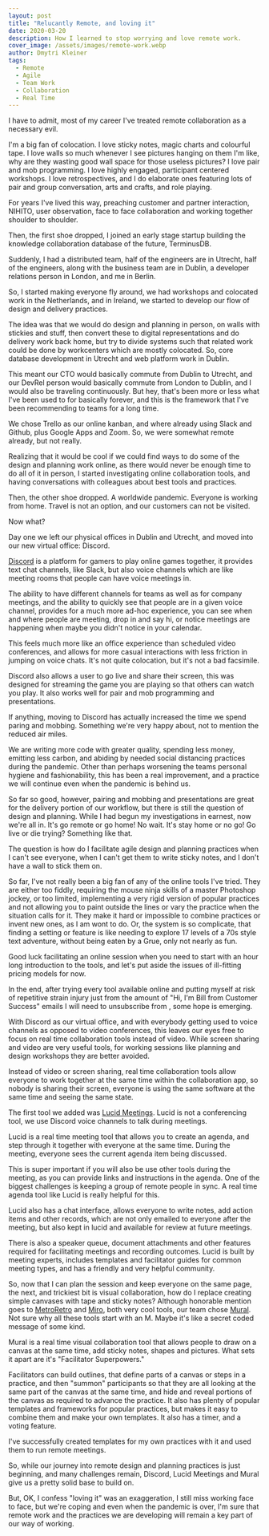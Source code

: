 ```yaml
---
layout: post
title: "Relucantly Remote, and loving it"
date: 2020-03-20
description: How I learned to stop worrying and love remote work.
cover_image: /assets/images/remote-work.webp
author: Dmytri Kleiner
tags:
  - Remote
  - Agile
  - Team Work
  - Collaboration
  - Real Time
---
```


I have to admit, most of my career I've treated remote collaboration as a
necessary evil.

I'm a big fan of colocation. I love sticky notes, magic charts and colourful
tape. I love walls so much whenever I see pictures hanging on them I'm like,
why are they wasting good wall space for those useless pictures? I love pair
and mob programming. I love highly engaged, participant centered workshops. I
love retrospectives, and I do elaborate ones featuring lots of pair and group
conversation, arts and crafts, and role playing.

For years I've lived this way, preaching customer and partner interaction,
NIHITO, user observation, face to face collaboration and working together
shoulder to shoulder.

Then, the first shoe dropped, I joined an early stage startup building the
knowledge collaboration database of the future, TerminusDB. 

Suddenly, I had a distributed team, half of the engineers are in Utrecht, half
of the engineers, along with the business team are in Dublin, a developer
relations person in London, and me in Berlin.

So, I started making everyone fly around, we had workshops and colocated work
in the Netherlands, and in Ireland, we started to develop our flow of design
and delivery practices.

The idea was that we would do design and planning in person, on walls with
stickies and stuff, then convert these to digital representations and do
delivery work back home, but try to divide systems such that related work could
be done by workcenters which are mostly colocated. So, core database
development in Utrecht and web platform work in Dublin.

This meant our CTO would basically commute from Dublin to Utrecht, and our
DevRel person would basically commute from London to Dublin, and I would also
be traveling continuously. But hey, that's been more or less what I've been
used to for basically forever, and this is the framework that I've been
recommending to teams for a long time.

We chose Trello as our online kanban, and where already using Slack and Github,
plus Google Apps and Zoom. So, we were somewhat remote already, but not really.

Realizing that it would be cool if we could find ways to do some of the design
and planning work online, as there would never be enough time to do all of it
in person, I started investigating online collaboration tools, and having
conversations with colleagues about best tools and practices.

Then, the other shoe dropped. A worldwide pandemic. Everyone is working from
home. Travel is not an option, and our customers can not be visited.

Now what?

Day one we left our physical offices in Dublin and Utrecht, and moved into our
new virtual office: Discord.

[Discord](https://discordapp.com) is a platform for gamers to play online games
together, it provides text chat channels, like Slack, but also voice channels
which are like meeting rooms that people can have voice meetings in.

The ability to have different channels for teams as well as for company
meetings, and the ability to quickly see that people are in a given voice
channel, provides for a much more ad-hoc experience, you can see when and where
people are meeting, drop in and say hi, or notice meetings are happening when
maybe you didn't notice in your calendar.

This feels much more like an office experience than scheduled video
conferences, and allows for more casual interactions with less friction in
jumping on voice chats. It's not quite colocation, but it's not a bad
facsimile.

Discord also allows a user to go live and share their screen, this was designed
for streaming the game you are playing so that others can watch you play. It
also works well for pair and mob programming and presentations.

If anything, moving to Discord has  actually increased  the time we spend
paring and mobbing. Something we're very happy about, not to mention the
reduced air miles.

We are writing more code with greater quality, spending less money, emitting
less carbon, and abiding by needed social distancing practices during the
pandemic. Other than perhaps worsening the teams personal hygiene and
fashionability, this has been a real improvement, and a practice we will
continue even when the pandemic is behind us.

So far so good, however, pairing and mobbing and presentations are great for
the delivery portion of our workflow, but there is still the question of design
and planning. While I had begun my investigations in earnest, now we're all in.
It's go remote or go home! No wait.  It's stay home or no go! Go live or die
trying? Something like that.

The question is how do I facilitate agile design and planning practices when I
can't see everyone, when I can't get them to write sticky notes, and I don't
have a wall to stick them on.

So far, I've not really been a big fan of any of the online tools I've tried.
They are either too fiddly, requiring the mouse ninja skills of a master
Photoshop jockey, or too limited, implementing a very rigid version of popular
practices and not allowing you to paint outside the lines or vary the practice
when the situation calls for it. They make it hard or impossible to combine
practices or invent new ones, as I am wont to do. Or, the system is so
complicate, that finding a setting or feature is  like needing to explore 17
levels of a 70s style text adventure, without being eaten by a Grue, only not
nearly as fun.

Good luck facilitating an online session when you need to start with an hour
long introduction to the tools, and let's put aside the issues of ill-fitting
pricing models for now.

In the end, after trying every tool available online and putting myself at risk
of repetitive strain injury just from the amount of "Hi, I'm Bill from Customer
Success" emails I will need to unsubscribe from , some hope is emerging.

With Discord as our virtual office, and with everybody getting used to voice
channels as opposed to video conferences, this leaves our eyes free to focus on
real time collaboration tools instead of video. While screen sharing and video
are very useful tools, for working sessions like planning and design workshops
they are better avoided.

Instead of video or screen sharing,  real time collaboration tools allow
everyone to work together at the same time within the collaboration app, so
nobody is sharing their screen, everyone is using the same software at the same
time and seeing the same state.

The first tool we added was [Lucid Meetings](https://lucidmeetings.com). Lucid
is not a conferencing tool, we use Discord voice channels to talk during
meetings.

Lucid is a real time meeting tool that allows you to create an agenda, and step
through it together with everyone at the same time. During the meeting,
everyone sees the current agenda item being discussed.

This is super important if you will also be use other tools during the meeting,
as you can provide links and instructions in the agenda. One of the biggest
challenges is keeping a group of remote people in sync.  A real time agenda
tool like Lucid is really helpful for this.

Lucid also has a chat interface, allows everyone to write notes, add action
items and other records, which are not only emailed to everyone after the
meeting, but also kept in lucid and available for review at future meetings.

There is also a speaker queue, document attachments and other features required
for  facilitating meetings and recording outcomes. Lucid is built by meeting
experts, includes templates and facilitator guides for common meeting types,
and has a friendly and very helpful community.

So, now that I can plan the session and keep everyone on the same page, the
next, and trickiest bit is visual collaboration, how do I replace creating
simple canvases with tape and sticky notes? Although honorable mention goes to
[MetroRetro](https://metroretro.io) and [Miro](https://miro.com), both very
cool tools, our team chose [Mural](https://mural.co). Not sure why all these
tools start with an M. Maybe it's like a secret coded message of some kind.

Mural is a real time visual collaboration tool that allows people to draw on a
canvas at the same time, add sticky notes, shapes and pictures. What sets it
apart are it's "Facilitator Superpowers."

Facilitators can build outlines, that define parts of a canvas or steps in a
practice, and then "summon" participants so that they are all looking at the
same part of the canvas at the same time, and hide and reveal portions of the
canvas as required to advance the practice. It also has plenty of popular
templates and frameworks for popular practices, but makes it easy to combine
them and make your own templates. It also has a timer, and a voting feature.

I've successfully created templates for my own practices with it and used them
to run remote meetings.

So, while our journey into remote design and planning practices is just
beginning, and many challenges remain, Discord, Lucid Meetings and Mural give
us a pretty solid base to build on.

But, OK, I confess "loving it" was an exaggeration, I still miss working face
to face, but we're coping and even when the pandemic is over, I'm sure that
remote work and the practices we are developing will remain a key part of our
way of working.

